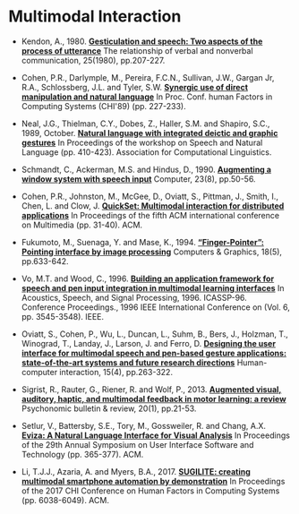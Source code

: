 # Multimodal Interaction

* Kendon, A., 1980. 
[**Gesticulation and speech: Two aspects of the process of utterance**](kendon_gesticulation_speech.md) 
The relationship of verbal and nonverbal communication, 25(1980), pp.207-227.

* Cohen, P.R., Darlymple, M., Pereira, F.C.N., Sullivan, J.W., Gargan Jr, R.A., Schlossberg, J.L. and Tyler, S.W.
[**Synergic use of direct manipulation and natural language**](cohen_synergic_direct_manipulation_natural_language.md)
In Proc. Conf. human Factors in Computing Systems (CHI'89) (pp. 227-233).

* Neal, J.G., Thielman, C.Y., Dobes, Z., Haller, S.M. and Shapiro, S.C., 1989, October. 
[**Natural language with integrated deictic and graphic gestures**](neal_natural_language_deictic_graphic.md)
In Proceedings of the workshop on Speech and Natural Language (pp. 410-423). Association for Computational Linguistics.

* Schmandt, C., Ackerman, M.S. and Hindus, D., 1990. 
[**Augmenting a window system with speech input**](schmandt_aug_win_speech_input.md)
Computer, 23(8), pp.50-56.

* Cohen, P.R., Johnston, M., McGee, D., Oviatt, S., Pittman, J., Smith, I., Chen, L. and Clow, J.
[**QuickSet: Multimodal interaction for distributed applications**](cohen_quickset.md)
In Proceedings of the fifth ACM international conference on Multimedia (pp. 31-40). ACM.

* Fukumoto, M., Suenaga, Y. and Mase, K., 1994. 
[**“Finger-Pointer”: Pointing interface by image processing**](fukumoto_finger_pointer.md)
Computers & Graphics, 18(5), pp.633-642.

* Vo, M.T. and Wood, C., 1996.
[**Building an application framework for speech and pen input integration in multimodal learning interfaces**](vo_joint_interpretation_multimodal.md)
In Acoustics, Speech, and Signal Processing, 1996. ICASSP-96. Conference Proceedings., 1996 IEEE International Conference on (Vol. 6, pp. 3545-3548). IEEE.

* Oviatt, S., Cohen, P., Wu, L., Duncan, L., Suhm, B., Bers, J., Holzman, T., Winograd, T., Landay, J., Larson, J. and Ferro, D.
[**Designing the user interface for multimodal speech and pen-based gesture applications: state-of-the-art systems and future research directions**](oviatt_designing_mmodal_speech_pen_gesture_app.md)
Human-computer interaction, 15(4), pp.263-322.

* Sigrist, R., Rauter, G., Riener, R. and Wolf, P., 2013. 
[**Augmented visual, auditory, haptic, and multimodal feedback in motor learning: a review**](sigrist_multimodal_output.md) 
Psychonomic bulletin & review, 20(1), pp.21-53.

* Setlur, V., Battersby, S.E., Tory, M., Gossweiler, R. and Chang, A.X.
[**Eviza: A Natural Language Interface for Visual Analysis**](seltur_eviza.md)
In Proceedings of the 29th Annual Symposium on User Interface Software and Technology (pp. 365-377). ACM.

* Li, T.J.J., Azaria, A. and Myers, B.A., 2017.
[**SUGILITE: creating multimodal smartphone automation by demonstration**](li_sugilite.md)
In Proceedings of the 2017 CHI Conference on Human Factors in Computing Systems (pp. 6038-6049). ACM.